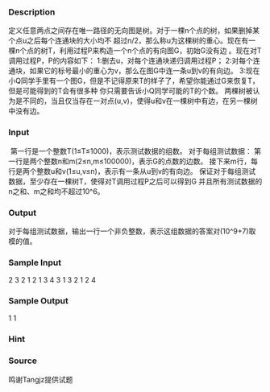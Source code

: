 
### Description
定义任意两点之间存在唯一路径的无向图是树。对于一棵n个点的树，如果删掉某个点u之后每个连通块的大小均不
超过n/2，那么称u为这棵树的重心。现在有一棵n个点的树T，利用过程P来构造一个n个点的有向图G，初始G没有边
。现在对T调用过程P，P的内容如下：
1:删去u，对每个连通块递归调用过程P；
2:对每个连通块，如果它的标号最小的重心为v，那么在图G中连一条u到v的有向边。
3:现在小Q同学手里有一个图G，但是不记得原来T的样子了，希望你能通过G来恢复T，但是可能得到的T会有很多种
你只需要告诉小Q同学可能的T的个数。
两棵树被认为是不同的，当且仅当存在一对点(u,v)，使得u和v在一棵树中有边，在另一棵树中没有边。



### Input
 第一行是一个整数T(1≤T≤1000)，表示测试数据的组数。
对于每组测试数据：
第一行是两个整数n和m(2≤n,m≤100000)，表示G的点数的边数。
接下来m行，每行是两个整数u和v(1≤u,v≤n)，表示有一条从u到v的有向边。
保证对于每组测试数据，至少存在一棵树T，使得对T调用过程P之后可以得到G
并且所有测试数据的n之和、m之和均不超过10^6。
### Output
对于每组测试数据，输出一行一个非负整数，表示这组数据的答案对(10^9+7)取模的值。
### Sample Input
2
3 2
1 2
1 3
4 3
1 3
2 1
2 4

### Sample Output
1
1
### Hint

### Source
鸣谢Tangjz提供试题